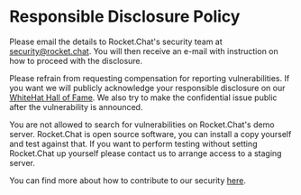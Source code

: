 # Responsible Disclosure Policy

Please email the details to Rocket.Chat's security team at security@rocket.chat. You will then receive an e-mail with instruction on how to proceed with the disclosure.

Please refrain from requesting compensation for reporting vulnerabilities. If you want we will publicly acknowledge your responsible disclosure on our [WhiteHat Hall of Fame](https://rocket.chat/docs/contributing/security#whitehat-hall-of-fame). We also try to make the confidential issue public after the vulnerability is announced.

You are not allowed to search for vulnerabilities on Rocket.Chat's demo server. Rocket.Chat is open source software, you can install a copy yourself and test against that. If you want to perform testing without setting Rocket.Chat up yourself please contact us to arrange access to a staging server.

You can find more about how to contribute to our security [here](https://rocket.chat/docs/contributing/security).
